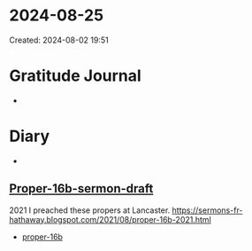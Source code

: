 # 2024-08-25
Created: 2024-08-02 19:51

# Gratitude Journal 

- 

# Diary 

- 
## [Proper-16b-sermon-draft](/Proper-16b-sermon-draft.md)

2021 I preached these propers at Lancaster. https://sermons-fr-hathaway.blogspot.com/2021/08/proper-16b-2021.html

- [proper-16b](/proper-16b.md)
